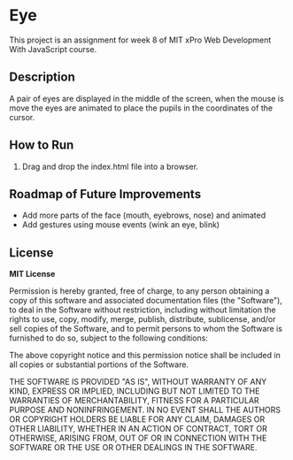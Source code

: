 # Eye

This project is an assignment for week 8 of MIT xPro Web Development With JavaScript course.

## Description

A pair of eyes are displayed in the middle of the screen, when the mouse is move the eyes are animated to place the pupils in the coordinates of the cursor. 

## How to Run

1. Drag and drop the index.html file into a browser.

## Roadmap of Future Improvements

- Add more parts of the face (mouth, eyebrows, nose) and animated
- Add gestures using mouse events (wink an eye, blink)

## License

**MIT License**

Permission is hereby granted, free of charge, to any person obtaining
a copy of this software and associated documentation files (the
"Software"), to deal in the Software without restriction, including
without limitation the rights to use, copy, modify, merge, publish,
distribute, sublicense, and/or sell copies of the Software, and to
permit persons to whom the Software is furnished to do so, subject to
the following conditions:

The above copyright notice and this permission notice shall be
included in all copies or substantial portions of the Software.

THE SOFTWARE IS PROVIDED "AS IS", WITHOUT WARRANTY OF ANY KIND,
EXPRESS OR IMPLIED, INCLUDING BUT NOT LIMITED TO THE WARRANTIES OF
MERCHANTABILITY, FITNESS FOR A PARTICULAR PURPOSE AND
NONINFRINGEMENT. IN NO EVENT SHALL THE AUTHORS OR COPYRIGHT HOLDERS BE
LIABLE FOR ANY CLAIM, DAMAGES OR OTHER LIABILITY, WHETHER IN AN ACTION
OF CONTRACT, TORT OR OTHERWISE, ARISING FROM, OUT OF OR IN CONNECTION
WITH THE SOFTWARE OR THE USE OR OTHER DEALINGS IN THE SOFTWARE.
